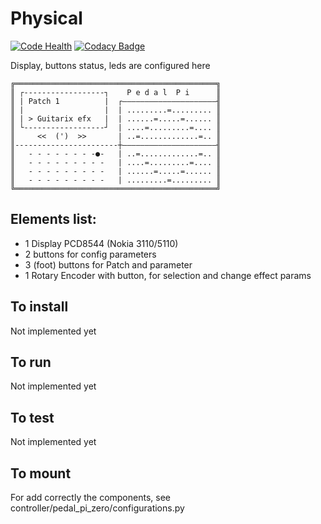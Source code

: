 # Physical

[![Code Health](https://landscape.io/github/PedalPi/Physical/master/landscape.svg?style=flat-square)](https://landscape.io/github/PedalPi/Physical/master) [![Codacy Badge](https://api.codacy.com/project/badge/Grade/b75f4bea11dd4443b8415f1ade499152)](https://www.codacy.com/app/mateus-moura/Physical?utm_source=github.com&amp;utm_medium=referral&amp;utm_content=PedalPi/Physical&amp;utm_campaign=Badge_Grade)

Display, buttons status, leds are configured here

```
╔═════════════════════════════════════════════╗
║ ┌------------------┐    P e d a l  P i      ║
║ | Patch 1          |  ┌―――――――――――――――――――――╢
║ |                  |  | .........=......... ║
║ | > Guitarix efx   |  | ......=.....=...... ║
║ └------------------┘  | ....=.........=.... ║
║     <<  (')  >>       | ..=.............=.. ║
║-----------------------┼―――――――――――――――――――――╢
║   - - - - - - - -●-   | ..=.............=.. ║
║   - - - - - - - - -   | ....=.........=.... ║
║   - - - - - - - - -   | ......=.....=...... ║
║   - - - - - - - - -   | .........=......... ║
╚═════════════════════════════════════════════╝
```

## Elements list:

 - 1 Display PCD8544 (Nokia 3110/5110)
 - 2 buttons for config parameters
 - 3 (foot) buttons for Patch and parameter
 - 1 Rotary Encoder with button, for selection and change effect params

## To install

Not implemented yet

## To run

Not implemented yet

## To test

Not implemented yet

## To mount

For add correctly the components, see controller/pedal_pi_zero/configurations.py

